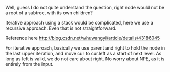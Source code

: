 
Well, guess I do not quite understand the question, right node would not be a root of a subtree, with its own children?  

Iterative approach using a stack would be complicated, here we use a recursive approach.  Even that is not straightforward.   

Reference here 
http://blog.csdn.net/whuwangyi/article/details/43186045  

For iterative approach, basically we use parent and right to hold the node in the last upper iteration, and move cur to cur.left as a start of next level.  As long as left is valid, we do not care about right.  No worry about NPE, as it is entirely from the input.  





